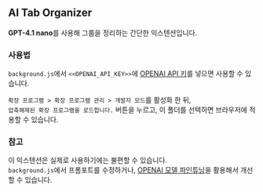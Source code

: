 ## AI Tab Organizer
**GPT-4.1 nano**를 사용해 그룹을 정리하는 간단한 익스텐션입니다.

### 사용법
`background.js`에서 `<<OPENAI_API_KEY>>`에 [OPENAI API 키](https://openai.com/api/)를 넣으면 사용할 수 있습니다.

`확장 프로그램 > 확장 프로그램 관리 > 개발자 모드`를 활성화 한 뒤,  
`압축해제된 확장 프로그램을 로드합니다.` 버튼을 누르고, 이 폴더를 선택하면 브라우저에 적용할 수 있습니다. 

### 참고
이 익스텐션은 실제로 사용하기에는 불편할 수 있습니다.  
`background.js`에서 프롬포트를 수정하거나, [OPENAI 모델 파인튜닝](https://platform.openai.com/finetune)을 활용해서 개선할 수 있습니다.